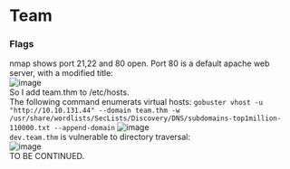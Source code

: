 # Team

### Flags
nmap shows port 21,22 and 80 open. Port 80 is a default apache web server, with a modified title: <br />
![image](https://github.com/user-attachments/assets/3af43de3-e744-4a30-9f74-e998bdf522a9)<br />
So I add team.thm to /etc/hosts. <br />
The following command enumerats virtual hosts: `gobuster vhost -u "http://10.10.131.44" --domain team.thm -w /usr/share/wordlists/SecLists/Discovery/DNS/subdomains-top1million-110000.txt --append-domain`
![image](https://github.com/user-attachments/assets/0378dcbf-233b-4619-85ff-15a0e87ca9eb)<br />
`dev.team.thm` is vulnerable to directory traversal: <br />
![image](https://github.com/user-attachments/assets/cdced0a2-ee87-4d6b-b1ef-bc3bbb5e9644)<br />
TO BE CONTINUED.
